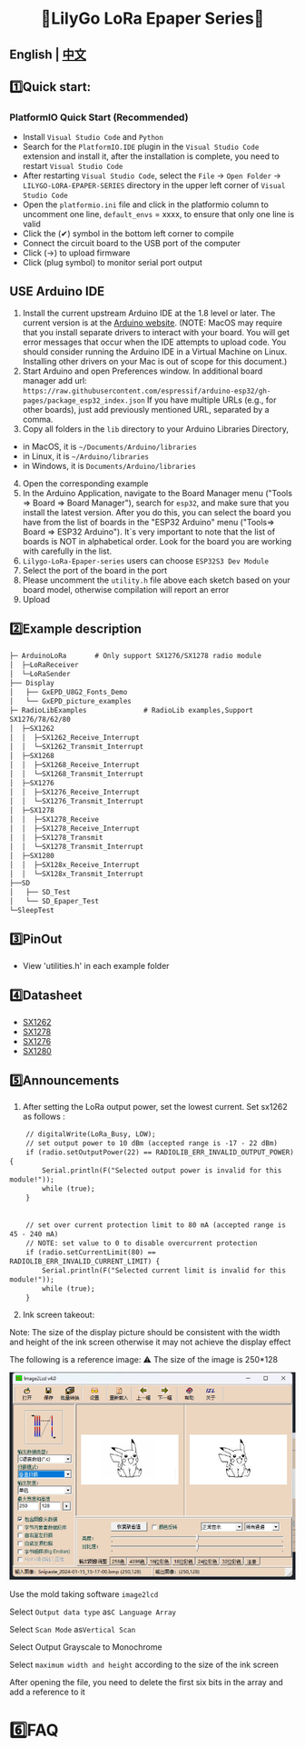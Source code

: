 <h1 align = "center">🌟LilyGo LoRa Epaper Series🌟</h1>

## **English | [中文](./README_CN.MD)**
## 1️⃣Quick start:

### PlatformIO Quick Start (Recommended)

- Install `Visual Studio Code` and `Python`
- Search for the `PlatformIO.IDE` plugin in the `Visual Studio Code` extension and install it, after the installation is complete, you need to restart `Visual Studio Code`
- After restarting `Visual Studio Code`, select the `File` -> `Open Folder` -> `LILYGO-LORA-EPAPER-SERIES` directory in the upper left corner of `Visual Studio Code`
- Open the `platformio.ini` file and click in the platformio column to uncomment one line, `default_envs` = xxxx, to ensure that only one line is valid
- Click the (✔) symbol in the bottom left corner to compile
- Connect the circuit board to the USB port of the computer
- Click (→) to upload firmware
- Click (plug symbol) to monitor serial port output

## USE Arduino IDE

1. Install the current upstream Arduino IDE at the 1.8 level or later. The current version is at the [Arduino website](http://www.arduino.cc/en/main/software). (NOTE: MacOS may require that you install separate drivers to interact with your board. You will get error messages that occur when the IDE attempts to upload code. You should consider running the Arduino IDE in a Virtual Machine on Linux. Installing other drivers on your Mac is out of scope for this document.)
2. Start Arduino and open Preferences window. In additional board manager add url: `https://raw.githubusercontent.com/espressif/arduino-esp32/gh-pages/package_esp32_index.json` If you have multiple URLs (e.g., for other boards), just add previously mentioned URL, separated by a comma.
3. Copy all folders in the `lib` directory to your Arduino Libraries Directory,
- in MacOS, it is `~/Documents/Arduino/libraries`
- in Linux, it is `~/Arduino/libraries` 
- in Windows, it is `Documents/Arduino/libraries` 
4. Open the corresponding example
5. In the Arduino Application, navigate to the Board Manager menu ("Tools => Board => Board Manager"), search for `esp32`, and make sure that you install the latest version. After you do this, you can select the board you have from the list of boards in the "ESP32 Arduino" menu ("Tools=> Board => ESP32 Arduino"). It`s very important to note that the list of boards is NOT in alphabetical order. Look for the board you are working with carefully in the list. 
6. `Lilygo-LoRa-Epaper-series` users can choose `ESP32S3 Dev Module`
7. Select the port of the board in the port
8. Please uncomment the `utility.h` file above each sketch based on your board model, otherwise compilation will report an error
9. Upload


## 2️⃣Example description
```
├─ ArduinoLoRa       # Only support SX1276/SX1278 radio module
│  ├─LoRaReceiver
│  └─LoRaSender
├── Display        
│   ├── GxEPD_U8G2_Fonts_Demo
│   └── GxEPD_picture_examples
├─ RadioLibExamples              # RadioLib examples,Support SX1276/78/62/80
│  ├─SX1262
│  │  ├─SX1262_Receive_Interrupt
│  │  └─SX1262_Transmit_Interrupt
│  ├─SX1268
│  │  ├─SX1268_Receive_Interrupt
│  │  └─SX1268_Transmit_Interrupt
│  ├─SX1276
│  │  ├─SX1276_Receive_Interrupt
│  │  └─SX1276_Transmit_Interrupt
│  ├─SX1278
│  │  ├─SX1278_Receive
│  │  ├─SX1278_Receive_Interrupt
│  │  ├─SX1278_Transmit
│  │  └─SX1278_Transmit_Interrupt
│  ├─SX1280
│  │  ├─SX128x_Receive_Interrupt
│  │  └─SX128x_Transmit_Interrupt
├──SD        
│   ├── SD_Test
│   └── SD_Epaper_Test
└─SleepTest
```


## 3️⃣PinOut

- View 'utilities.h' in each example folder


## 4️⃣Datasheet


- [SX1262](https://www.semtech.com/products/wireless-rf/lora-transceivers/sx1262)
- [SX1278](https://www.semtech.com/products/wireless-rf/lora-transceivers/sx1278)
- [SX1276](https://www.semtech.com/products/wireless-rf/lora-transceivers/sx1276)
- [SX1280](https://www.semtech.cn/products/wireless-rf/lora-connect/sx1280)

## 5️⃣Announcements

1. After setting the LoRa output power, set the lowest current. Set sx1262 as follows :

```
    // digitalWrite(LoRa_Busy, LOW);
    // set output power to 10 dBm (accepted range is -17 - 22 dBm)
    if (radio.setOutputPower(22) == RADIOLIB_ERR_INVALID_OUTPUT_POWER) {
        Serial.println(F("Selected output power is invalid for this module!"));
        while (true);
    }


    // set over current protection limit to 80 mA (accepted range is 45 - 240 mA)
    // NOTE: set value to 0 to disable overcurrent protection
    if (radio.setCurrentLimit(80) == RADIOLIB_ERR_INVALID_CURRENT_LIMIT) {
        Serial.println(F("Selected current limit is invalid for this module!"));
        while (true);
    }
```
2. Ink screen takeout:

Note: The size of the display picture should be consistent with the width and height of the ink screen otherwise it may not achieve the display effect

The following is a reference image: ⚠️ The size of the image is 250*128

![product](./src/image2lcd.jpg)

Use the mold taking software `image2lcd`

Select `Output data type` as` C Language Array `

Select `Scan Mode` as` Vertical Scan `

Select Output Grayscale to Monochrome

Select `maximum width and height` according to the size of the ink screen

After opening the file, you need to delete the first six bits in the array and add a reference to it

# 6️⃣FAQ
